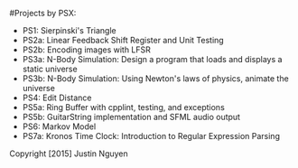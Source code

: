 #Projects by PSX:
* PS1: Sierpinski's Triangle
* PS2a: Linear Feedback Shift Register and Unit Testing
* PS2b: Encoding images with LFSR
* PS3a: N-Body Simulation: Design a program that loads and displays a static universe
* PS3b: N-Body Simulation: Using Newton's laws of physics, animate the universe
* PS4: Edit Distance
* PS5a: Ring Buffer with cpplint, testing, and exceptions
* PS5b: GuitarString implementation and SFML audio output
* PS6: Markov Model
* PS7a: Kronos Time Clock: Introduction to Regular Expression Parsing

Copyright [2015] Justin Nguyen
